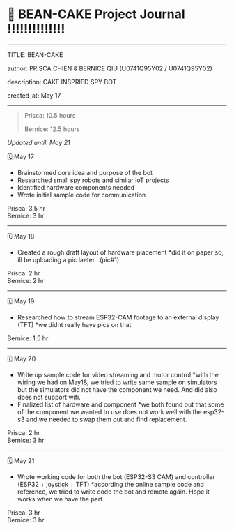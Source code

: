 # 📔 BEAN-CAKE Project Journal !!!!!!!!!!!!!!
---
TITLE: BEAN-CAKE

author: PRISCA CHIEN & BERNICE QIU (U0741Q95Y02 / U0741Q95Y02)

description: CAKE INSPRIED SPY BOT

created_at: May 17

---

> Prisca: 10.5 hours
> 
> Bernice: 12.5 hours

_Updated until: May 21_


🗓️ May 17
- Brainstormed core idea and purpose of the bot
- Researched small spy robots and similar IoT projects
- Identified hardware components needed
- Wrote initial sample code for communication

Prisca: 3.5 hr  
Bernice: 3 hr

---

🗓️ May 18
- Created a rough draft layout of hardware placement
  *did it on paper so, ill be uploading a pic laeter...(pic#1)

Prisca: 2 hr  
Bernice: 2 hr

---

🗓️ May 19
- Researched how to stream ESP32-CAM footage to an external display (TFT)
  *we didnt really have pics on that

Bernice: 1.5 hr

---

🗓️ May 20
- Write up sample code for video streaming and motor control
  *with the wiring we had on May18, we tried to write same sample on simulators but the simulators did not have the component we need. And did also does not support wifi.
- Finalized list of hardware and component
  *we both found out that some of the component we wanted to use does not work well with the esp32-s3 and we needed to swap them out and find replacement.

Prisca: 2 hr  
Bernice: 3 hr

---

🗓️ May 21
- Wrote working code for both the bot (ESP32-S3 CAM) and controller (ESP32 + joystick + TFT)
  *according the online sample code and reference, we tried to write code the bot and remote again. Hope it works when we have the part.

Prisca: 3 hr  
Bernice: 3 hr

